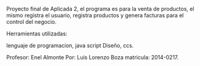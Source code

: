 Proyecto final de Aplicada 2, el programa es para la venta de productos, el mismo registra el usuario, 
registra productos y genera facturas para el control del negocio.

Herramientas utilizadas:

lenguaje de programacion, java script
Diseño, ccs.

Profesor: Enel Almonte
Por: Luis Lorenzo Boza
matricula: 2014-0217.

